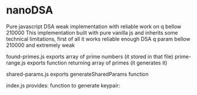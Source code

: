# nanoDSA
Pure javascript DSA weak implementation with reliable work on q bellow 210000 
This implementation built with pure vanilla js and inherits some technical limitations,
first of all it works reliable enough DSA q param bellow 210000 and extremely weak

found-primes.js exports array of prime numbers (it stored in that file)
prime-range.js exports function returning array of primes (it generates it)

shared-params.js exports generateSharedParams function 

index.js provides: 
function to generate keypair:
